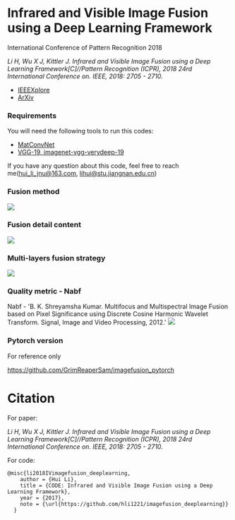 # Infrared and Visible Image Fusion using a Deep Learning Framework
International Conference of Pattern Recognition 2018

*Li H, Wu X J, Kittler J. Infrared and Visible Image Fusion using a Deep Learning Framework[C]//Pattern Recognition (ICPR), 2018 24rd International Conference on. IEEE, 2018: 2705 - 2710.*

- [IEEEXplore](https://ieeexplore.ieee.org/document/8546006)
- [ArXiv](https://arxiv.org/abs/1804.06992)


### Requirements
You will need the following tools to run this codes:
- [MatConvNet](http://www.vlfeat.org/matconvnet/)
- [VGG-19, imagenet-vgg-verydeep-19](http://www.vlfeat.org/matconvnet/pretrained/)


If you have any question about this code, feel free to reach me(hui_li_jnu@163.com, lihui@stu.jiangnan.edu.cn) 


### Fusion method
![](https://github.com/hli1221/imagefusion_deeplearning/blob/master/framework/framework_method.png)

### Fusion detail content
![](https://github.com/hli1221/imagefusion_deeplearning/blob/master/framework/fusion_detail.png)

### Multi-layers fusion strategy
![](https://github.com/hli1221/imagefusion_deeplearning/blob/master/framework/fusion_strategy.png)

### Quality metric - Nabf
Nabf - 'B. K. Shreyamsha Kumar. Multifocus and Multispectral Image Fusion based on Pixel Significance using Discrete Cosine Harmonic Wavelet Transform. Signal, Image and Video Processing, 2012.'
![](https://github.com/hli1221/imagefusion_deeplearning/blob/master/framework/Nabf.png)


### Pytorch version

For reference only

https://github.com/GrimReaperSam/imagefusion_pytorch

# Citation

For paper:

*Li H, Wu X J, Kittler J. Infrared and Visible Image Fusion using a Deep Learning Framework[C]//Pattern Recognition (ICPR), 2018 24rd International Conference on. IEEE, 2018: 2705 - 2710.*

For code:
```
@misc{li2018IVimagefusion_deeplearning,
    author = {Hui Li},
    title = {CODE: Infrared and Visible Image Fusion using a Deep Learning Framework},
    year = {2017},
    note = {\url{https://github.com/hli1221/imagefusion_deeplearning}}
  }
```

